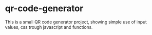 # qr-code-generator
This is a small QR code generator project, showing simple use of input values, css trough javascript and functions.
